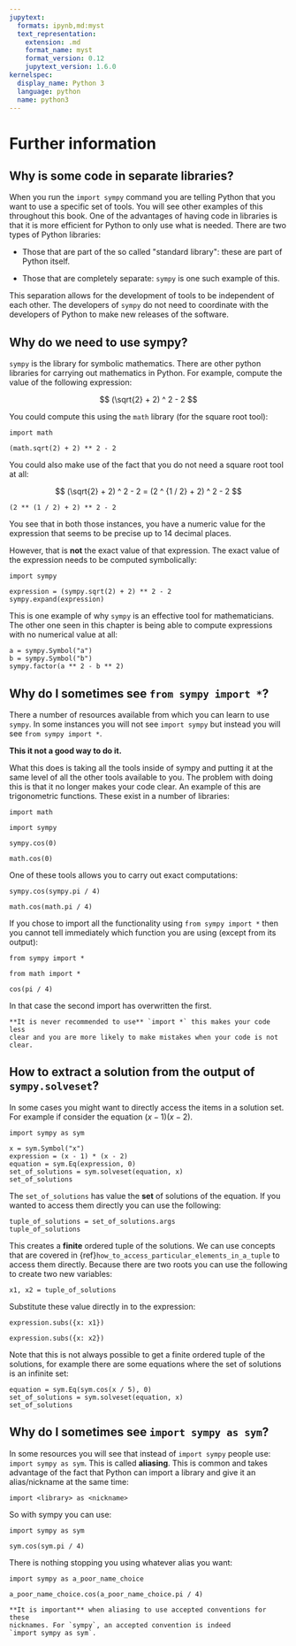 ```yaml
---
jupytext:
  formats: ipynb,md:myst
  text_representation:
    extension: .md
    format_name: myst
    format_version: 0.12
    jupytext_version: 1.6.0
kernelspec:
  display_name: Python 3
  language: python
  name: python3
---
```


# Further information

## Why is some code in separate libraries?

When you run the `import sympy` command you are telling Python that you
want to use a specific set of tools. You will see other examples of this
throughout this book. One of the advantages of having code in libraries
is that it is more efficient for Python to only use what is needed.
There are two types of Python libraries:

- Those that are part of the so called "standard library": these are
  part of Python itself.

- Those that are completely separate: `sympy` is one such example of
  this.

This separation allows for the development of tools to be independent of
each other. The developers of `sympy` do not need to coordinate with the
developers of Python to make new releases of the software.

## Why do we need to use sympy?

`sympy` is the library for symbolic mathematics. There are other python
libraries for carrying out mathematics in Python. For example, compute
the value of the following expression:

$$
    (\sqrt{2} + 2) ^ 2 - 2
$$

You could compute this using the `math` library (for the square root tool):

```{code-cell} ipython3
import math

(math.sqrt(2) + 2) ** 2 - 2
```

You could also make use of the fact that you do not need a square root
tool at all:

$$
    (\sqrt{2} + 2) ^ 2 - 2 = (2 ^ {1 / 2} + 2) ^ 2 - 2
$$

```{code-cell} ipython3
(2 ** (1 / 2) + 2) ** 2 - 2
```

You see that in both those instances, you have a numeric value for the
expression that seems to be precise up to 14 decimal places.

However, that is **not** the exact value of that expression. The exact
value of the expression needs to be computed symbolically:

```{code-cell} ipython3
import sympy

expression = (sympy.sqrt(2) + 2) ** 2 - 2
sympy.expand(expression)
```

This is one example of why `sympy` is an effective tool for
mathematicians. The other one seen in this chapter is being able to
compute expressions with no numerical value at all:

```{code-cell} ipython3
a = sympy.Symbol("a")
b = sympy.Symbol("b")
sympy.factor(a ** 2 - b ** 2)
```

## Why do I sometimes see `from sympy import *`?

There a number of resources available from which you can learn to use
`sympy`. In some instances you will not see `import sympy` but instead
you will see `from sympy import *`.

**This it not a good way to do it.**

What this does is taking all the tools inside of sympy and putting it at
the same level of all the other tools available to you. The problem with
doing this is that it no longer makes your code clear. An example of
this are trigonometric functions. These exist in a number of libraries:

```{code-cell} ipython3
import math
```

```{code-cell} ipython3
import sympy
```

```{code-cell} ipython3
sympy.cos(0)
```

```{code-cell} ipython3
math.cos(0)
```

One of these tools allows you to carry out exact computations:

```{code-cell} ipython3
sympy.cos(sympy.pi / 4)
```

```{code-cell} ipython3
math.cos(math.pi / 4)
```

If you chose to import all the functionality using `from sympy import *`
then you cannot tell immediately which function you are using (except
from its output):

```{code-cell} ipython3
from sympy import *
```

```{code-cell} ipython3
from math import *
```

```{code-cell} ipython3
cos(pi / 4)
```

In that case the second import has overwritten the first.

```{warning}
**It is never recommended to use** `import *` this makes your code less
clear and you are more likely to make mistakes when your code is not
clear.
```

## How to extract a solution from the output of `sympy.solveset`?

In some cases you might want to directly access the items in a solution
set. For example if consider the equation $(x - 1)(x -
2)$.

```{code-cell} ipython3
import sympy as sym

x = sym.Symbol("x")
expression = (x - 1) * (x - 2)
equation = sym.Eq(expression, 0)
set_of_solutions = sym.solveset(equation, x)
set_of_solutions
```

The `set_of_solutions` has value the **set** of solutions of the
equation. If you wanted to access them directly you can use the
following:

```{code-cell} ipython3
tuple_of_solutions = set_of_solutions.args
tuple_of_solutions
```

This creates a **finite** ordered tuple of the solutions. We can use concepts
that are covered in {ref}`how_to_access_particular_elements_in_a_tuple` to
access them directly. Because there are two roots you can use the following to
create two new variables:

```{code-cell} ipython3
x1, x2 = tuple_of_solutions
```

Substitute these value directly in to the expression:

```{code-cell} ipython3
expression.subs({x: x1})
```

```{code-cell} ipython3
expression.subs({x: x2})
```

Note that this is not always possible to get a finite ordered tuple of
the solutions, for example there are some equations where the set of
solutions is an infinite set:

```{code-cell} ipython3
equation = sym.Eq(sym.cos(x / 5), 0)
set_of_solutions = sym.solveset(equation, x)
set_of_solutions
```

## Why do I sometimes see `import sympy as sym`?

In some resources you will see that instead of `import sympy` people
use: `import sympy as sym`. This is called **aliasing**. This is common
and takes advantage of the fact that Python can import a library and
give it an alias/nickname at the same time:

```
import <library> as <nickname>
```

So with sympy you can use:

```{code-cell} ipython3
import sympy as sym

sym.cos(sym.pi / 4)
```

There is nothing stopping you using whatever alias you want:

```{code-cell} ipython3
import sympy as a_poor_name_choice

a_poor_name_choice.cos(a_poor_name_choice.pi / 4)
```

```{attention}
**It is important** when aliasing to use accepted conventions for these
nicknames. For `sympy`, an accepted convention is indeed
`import sympy as sym`.
```
